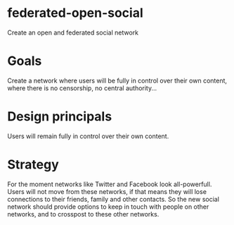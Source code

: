 # federated-open-social
Create an open and federated social network

Goals
=====

Create a network where users will be fully in control over their own content, where
there is no censorship, no central authority...

Design principals
=================

Users will remain fully in control over their own content.

Strategy
========

For the moment networks like Twitter and Facebook look all-powerfull. Users will not
move from these networks, if that means they will lose connections to their friends,
family and other contacts. So the new social network should provide options to keep
in touch with people on other networks, and to crosspost to these other networks.
